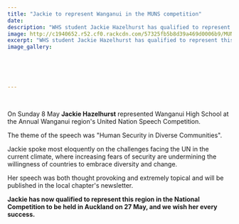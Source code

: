 ```yaml
---
title: "Jackie to represent Wanganui in the MUNS competition"
date: 
description: "WHS student Jackie Hazelhurst has qualified to represent this region in the National United Nation Speech Competition to be held in Auckland on 27 May..."
image: http://c1940652.r52.cf0.rackcdn.com/57325fb5b8d39a469d0006b9/MUNS-photo-April.May-2016.png
excerpt: "WHS student Jackie Hazelhurst has qualified to represent this region in the National United Nation Speech Competition to be held in Auckland on 27 May..."
image_gallery:
    
    
    
    
    
---
```


<p>&nbsp;</p>
<p>On Sunday 8 May <strong>Jackie Hazelhurst</strong> represented Wanganui High School at the Annual Wanganui region's United Nation Speech Competition.</p>
<p>The theme of the speech was "Human Security in Diverse Communities".</p>
<p>Jackie spoke most eloquently on the challenges facing the UN in the current climate, where increasing fears of security are undermining the willingness of countries to embrace diversity and change.</p>
<p>Her speech was both thought provoking and extremely topical and will be published in the local chapter's newsletter.</p>
<p><strong>Jackie has now qualified to represent this region in the National Competition to be held in Auckland on 27 May, and we wish her every success.</strong></p>
<p>&nbsp;</p>

